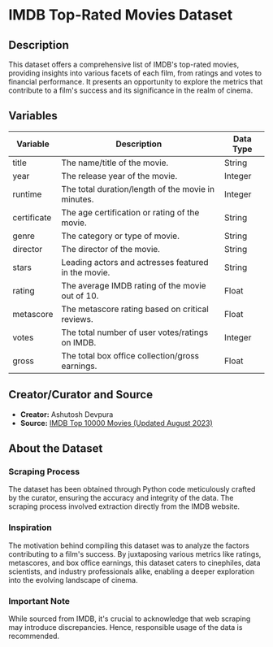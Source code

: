 
# IMDB Top-Rated Movies Dataset

## Description
This dataset offers a comprehensive list of IMDB's top-rated movies, providing insights into various facets of each film, from ratings and votes to financial performance. It presents an opportunity to explore the metrics that contribute to a film's success and its significance in the realm of cinema.

## Variables

| Variable     | Description                                        | Data Type |
|--------------|----------------------------------------------------|-----------|
| title        | The name/title of the movie.                       | String    |
| year         | The release year of the movie.                     | Integer   |
| runtime      | The total duration/length of the movie in minutes. | Integer   |
| certificate  | The age certification or rating of the movie.      | String    |
| genre        | The category or type of movie.                     | String    |
| director     | The director of the movie.                         | String    |
| stars        | Leading actors and actresses featured in the movie.| String    |
| rating       | The average IMDB rating of the movie out of 10.    | Float     |
| metascore    | The metascore rating based on critical reviews.    | Float     |
| votes        | The total number of user votes/ratings on IMDB.    | Integer   |
| gross        | The total box office collection/gross earnings.    | Float     |

## Creator/Curator and Source
- **Creator:** Ashutosh Devpura
- **Source:** [IMDB Top 10000 Movies (Updated August 2023)](https://www.kaggle.com/datasets/ashutoshdevpura/imdb-top-10000-movies-updated-august-2023)

## About the Dataset
### Scraping Process
The dataset has been obtained through Python code meticulously crafted by the curator, ensuring the accuracy and integrity of the data. The scraping process involved extraction directly from the IMDB website.

### Inspiration
The motivation behind compiling this dataset was to analyze the factors contributing to a film's success. By juxtaposing various metrics like ratings, metascores, and box office earnings, this dataset caters to cinephiles, data scientists, and industry professionals alike, enabling a deeper exploration into the evolving landscape of cinema.

### Important Note
While sourced from IMDB, it's crucial to acknowledge that web scraping may introduce discrepancies. Hence, responsible usage of the data is recommended.

